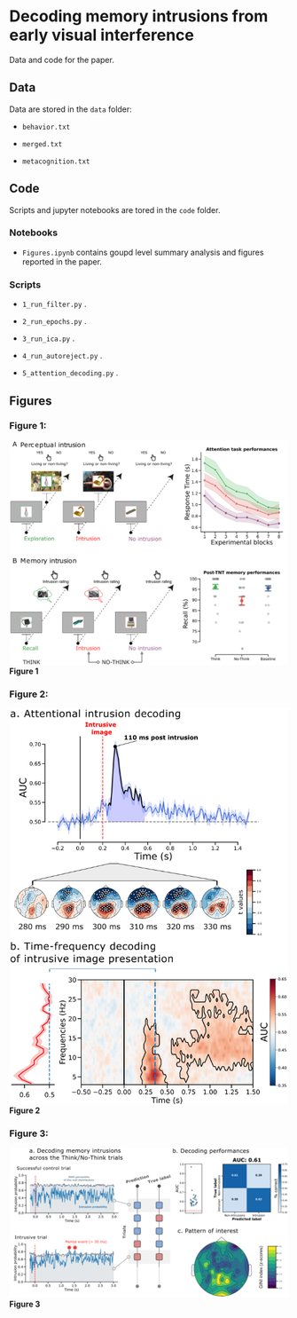 # Decoding memory intrusions from early visual interference
Data and code for the paper.

## Data

Data are stored in the `data` folder:

* `behavior.txt`

* `merged.txt`

* `metacognition.txt`

## Code

Scripts and jupyter notebooks are tored in the `code` folder.

### Notebooks

* `Figures.ipynb` contains  goupd level summary analysis and figures reported in the paper.

### Scripts

* `1_run_filter.py` .

* `2_run_epochs.py` .

* `3_run_ica.py` .

* `4_run_autoreject.py` .

* `5_attention_decoding.py` .

## Figures

### Figure 1:
![Figure 1: ](figures/Figure1.png)
**Figure 1**

### Figure 2:
![Figure 2: ](figures/Figure2.png)
**Figure 2**

### Figure 3:
![Figure 3: ](figures/Figure3.png)
**Figure 3**
